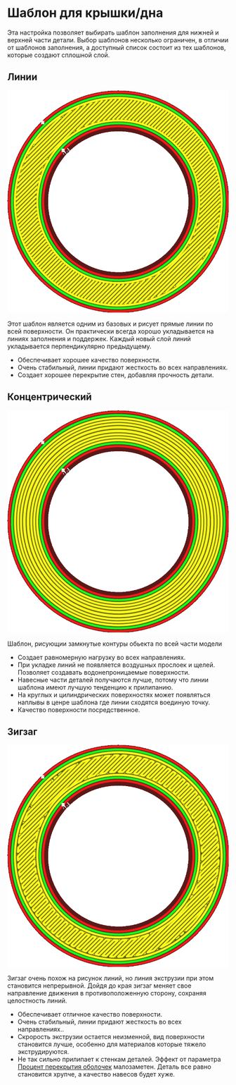 Шаблон для крышки/дна
====

Эта настройка позволяет выбирать шаблон заполнения для нижней и верхней части детали. Выбор шаблонов несколько ограничен, в отличии от шаблонов заполнения, а доступный список состоит из тех шаблонов, которые создают сплошной слой. 


Линии
---
![Шаблон линий](../../../articles/images/top_bottom_pattern_lines.png)

Этот шаблон является одним из базовых и рисует прямые линии по всей поверхности. Он практически всегда хорошо укладывается на линиях заполнения и поддержек. Каждый новый слой линий укладывается перпендикулярно предыдущему.
* Обеспечивает хорошее качество поверхности.
* Очень стабильный, линии придают жесткость во всех направлениях.
* Создает хорошее перекрытие стен, добавляя прочность детали.

Концентрический
----
![Концентрический шаблон](../../../articles/images/top_bottom_pattern_concentric.png)

Шаблон, рисующии замкнутые контуры обьекта по всей части модели
* Создает равномерную нагрузку во всех направлениях.
* При укладке линий не появляется воздушных прослоек и щелей. Позволяет создавать водонепроницаемые поверхности.
* Навесные части деталей получаются лучше, потому что линии шаблона имеют лучшую тенденцию к прилипанию.
* На круглых и цилиндрических поверхностях может появляться наплывы в ценре шаблона где линии сходятся воединую точку.
* Качество поверхности посредственное.

Зигзаг
----
![Шаблон зигзаг](../../../articles/images/top_bottom_pattern_zigzag.png)

Зигзаг очень похож на рисунок линий, но линия экструзии при этом становится непрерывной. Дойдя до края зигзаг меняет свое направление движения в противоположенную сторону, сохраняя целостность линий. 
* Обеспечивает отличное качество поверхности.
* Очень стабильный, линии придают жесткость во всех направлениях..
* Скрорость экструзии остается неизменной, вид поверхности становится лучше, особенно для материалов которые тяжело экструдируются.
* Не так сильно прилипает к стенкам деталей. Эффект от параметра [Процент перекрытия оболочек](../shell/skin_overlap.md) малозаметен. Деталь все равно становится хрупче, а качество навесов будет хуже.
